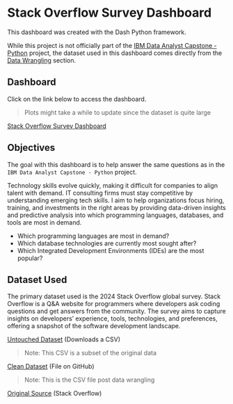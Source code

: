 # Stack Overflow Survey Dashboard

This dashboard was created with the Dash Python framework. 

While this project is not officially part of the [IBM Data Analyst Capstone - Python](https://github.com/FaiLuReH3Ro/ibm-da-capstone-py) project, the dataset used in this dashboard comes directly from the [Data Wrangling](https://github.com/FaiLuReH3Ro/data-wrangling-py) section.

## Dashboard

Click on the link below to access the dashboard. 

> Plots might take a while to update since the dataset is quite large

[Stack Overflow Survey Dashboard](https://dev-survey-dashboard.onrender.com/)

## Objectives

The goal with this dashboard is to help answer the same questions as in the `IBM Data Analyst Capstone - Python` project.

Technology skills evolve quickly, making it difficult for companies to align talent with demand. IT consulting firms must stay competitive by understanding emerging tech skills. I aim to help organizations focus hiring, training, and investments in the right areas by providing data-driven insights and predictive analysis into which programming languages, databases, and tools are most in demand.

* Which programming languages are most in demand?
* Which database technologies are currently most sought after?
* Which Integrated Development Environments (IDEs) are the most popular?

## Dataset Used

The primary dataset used is the 2024 Stack Overflow global survey. Stack Overflow is a Q&A website for programmers where developers ask coding questions and get answers from the community. The survey aims to capture insights on developers’ experience, tools, technologies, and preferences, offering a snapshot of the software development landscape.

[Untouched Dataset](https://cf-courses-data.s3.us.cloud-object-storage.appdomain.cloud/n01PQ9pSmiRX6520flujwQ/survey-data.csv) (Downloads a CSV)

> Note: This CSV is a subset of the original data

[Clean Dataset](https://github.com/FaiLuReH3Ro/dev-survey-dashboard/blob/main/clean_survey_data.csv) (File on GitHub)

> Note: This is the CSV file post data wrangling 

[Original Source](https://stackoverflow.blog/2024/08/06/2024-developer-survey/) (Stack Overflow)

